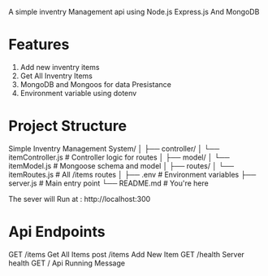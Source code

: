 A simple inventry Management api using Node.js Express.js And MongoDB



# Features

1. Add new inventry items
2. Get All Inventry Items
3. MongoDB and Mongoos for data Presistance
4. Environment variable using dotenv


# Project Structure

Simple Inventry Management System/
│
├── controller/
│ └── itemController.js # Controller logic for routes
│
├── model/
│ └── itemModel.js # Mongoose schema and model
│
├── routes/
│ └── itemRoutes.js # All /items routes
│
├── .env # Environment variables
├── server.js # Main entry point
└── README.md # You're here

The sever will Run at : http://localhost:300

# Api Endpoints

GET   /items    Get All Items
post  /items    Add New Item
GET   /health   Server health
GET   /         Api Running Message